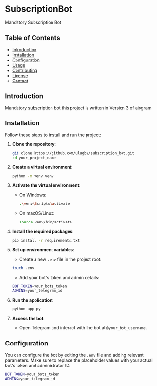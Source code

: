 # SubscriptionBot

Mandatory Subscription Bot

## Table of Contents

- [Introduction](#introduction)
- [Installation](#installation)
- [Configuration](#configuration)
- [Usage](#usage)
- [Contributing](#contributing)
- [License](#license)
- [Contact](#contact)

## Introduction

Mandatory subscription bot this project is written in Version 3 of aiogram

## Installation

Follow these steps to install and run the project:

1. **Clone the repository**:
    ```bash
    git clone https://github.com/ulugby/subscription_bot.git
    cd your_project_name
    ```

2. **Create a virtual environment**:
    ```bash
    python -m venv venv
    ```

3. **Activate the virtual environment**:
    - On Windows:
      ```bash
      .\venv\Scripts\activate
      ```
    - On macOS/Linux:
      ```bash
      source venv/bin/activate
      ```

4. **Install the required packages**:
    ```bash
    pip install -r requirements.txt
    ```

5. **Set up environment variables**:
    - Create a new `.env` file in the project root:
    ```bash
    touch .env
    ```
    - Add your bot's token and admin details:
    ```bash
    BOT_TOKEN=your_bots_token
    ADMINS=your_telegram_id
    ```

6. **Run the application**:
    ```bash
    python app.py
    ```

7. **Access the bot**:
    - Open Telegram and interact with the bot at `@your_bot_username`.

## Configuration

You can configure the bot by editing the `.env` file and adding relevant parameters. Make sure to replace the placeholder values with your actual bot's token and administrator ID.

```bash
BOT_TOKEN=your_bots_token
ADMINS=your_telegram_id
